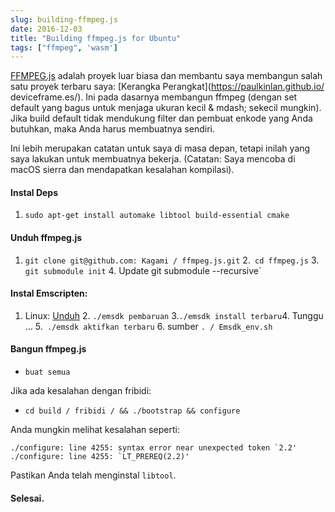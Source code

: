 ```yaml
---
slug: building-ffmpeg.js
date: 2016-12-03
title: "Building ffmpeg.js for Ubuntu"
tags: ["ffmpeg", 'wasm']
---
```



[FFMPEG.js](https://github.com/Kagami/ffmpeg.js) adalah proyek luar biasa dan membantu saya membangun salah satu proyek terbaru saya: [Kerangka Perangkat](https://paulkinlan.github.io/ deviceframe.es/). Ini pada dasarnya membangun ffmpeg (dengan set default yang bagus untuk menjaga ukuran kecil & mdash; sekecil mungkin). Jika build default tidak mendukung filter dan pembuat enkode yang Anda butuhkan, maka Anda harus membuatnya sendiri.

Ini lebih merupakan catatan untuk saya di masa depan, tetapi inilah yang saya lakukan untuk membuatnya bekerja. (Catatan: Saya mencoba di macOS sierra dan mendapatkan kesalahan kompilasi).

#### Instal Deps

1. `sudo apt-get install automake libtool build-essential cmake`



#### Unduh ffmpeg.js

1. `git clone git@github.com: Kagami / ffmpeg.js.git` 2.` cd ffmpeg.js` 3. `git submodule init` 4. Update git submodule --recursive`



#### Instal Emscripten:

1. Linux: [Unduh](https://s3.amazonaws.com/mozilla-games/emscripten/releases/emsdk-portable.tar.gz) 2. `./emsdk pembaruan` 3.` ./emsdk install terbaru `4. Tunggu ... 5.` ./emsdk aktifkan terbaru` 6. sumber `. / Emsdk_env.sh`

#### Bangun ffmpeg.js

* `buat semua`

Jika ada kesalahan dengan fribidi:

* `cd build / fribidi / && ./bootstrap && configure`

Anda mungkin melihat kesalahan seperti:


```shell
./configure: line 4255: syntax error near unexpected token `2.2'
./configure: line 4255: `LT_PREREQ(2.2)'
```
Pastikan Anda telah menginstal `libtool`.

#### Selesai.
